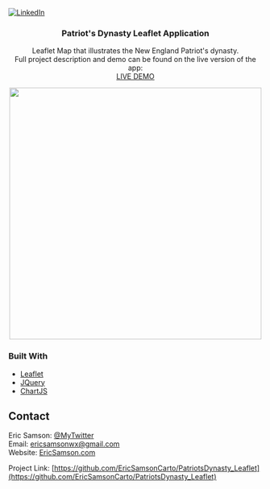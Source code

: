 [![LinkedIn][linkedin-shield]][linkedin-url]

<p align="center">
  <h3 align="center">Patriot's Dynasty Leaflet Application</h3>

  <p align="center">
    Leaflet Map that illustrates the New England Patriot's dynasty.<br>
    Full project description and demo can be found on the live version of the app:<br>
  <a href='https://ericsamson.com/R/Patriots/Patriots.html'>LIVE DEMO</a>
  </p>
</p>

<!-- ABOUT THE PROJECT -->
<div align="center">
  
<img src="https://lh3.googleusercontent.com/ucwpwMItGN8KS6XtpuQvPCFIo896JSa5bP1jqgnEJBGqYcmNbLTkONcPQKGNfZFUhbW2RItpVNiXTUB-al2AAU6eDVAoGB7_PtnBaBqkaMOtAP_5ghO2IBrsIwLwgZ0brWouyRg9EQ=w2400" width="500px">
  
</div>

### Built With
* [Leaflet](https://leafletjs.com/)
* [JQuery](https://jquery.com)
* [ChartJS](https://www.chartjs.org/docs/latest/)

<!-- CONTACT -->
## Contact
Eric Samson: [@MyTwitter](https://twitter.com/EricSamsonGIS) <br>
Email: ericsamsonwx@gmail.com <br>
Website: [EricSamson.com](https://ericsamson.com) <br>

Project Link: [https://github.com/EricSamsonCarto/PatriotsDynasty_Leaflet](https://github.com/EricSamsonCarto/PatriotsDynasty_Leaflet)

[linkedin-shield]: https://img.shields.io/badge/-LinkedIn-black.svg?style=flat-square&logo=linkedin&colorB=555
[linkedin-url]: https://linkedin.com/in/iamericsamson

